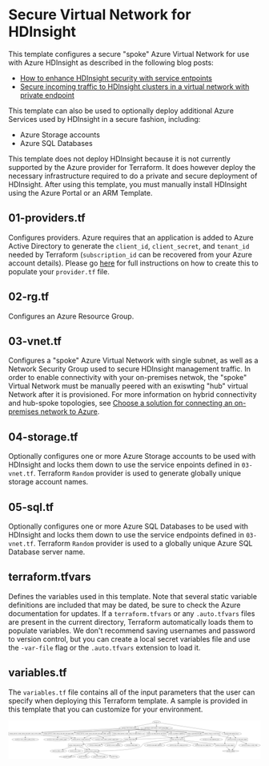# Secure Virtual Network for HDInsight

This template configures a secure "spoke" Azure Virtual Network for use with Azure HDInsight as described in the following blog posts:
* [How to enhance HDInsight security with service entpoints](https://azure.microsoft.com/en-us/blog/enhance-hdinsight-security-with-service-endpoints/)
* [Secure incoming traffic to HDInsight clusters in a virtual network with private endpoint](https://azure.microsoft.com/en-us/blog/secure-incoming-traffic-to-hdinsight-clusters-in-a-vnet-with-private-endpoint/) 

This template can also be used to optionally deploy additional Azure Services used by HDInsight in a secure fashion, including:
* Azure Storage accounts 
* Azure SQL Databases

This template does not deploy HDInsight because it is not currently supported by the Azure provider for Terraform. It does however deploy the necessary infrastructure required to do a private and secure deployment of HDInsight. After using this template, you must manually install HDInsight using the Azure Portal or an ARM Template. 

## 01-providers.tf
Configures providers. Azure requires that an application is added to Azure Active Directory to generate the `client_id`, `client_secret`, and `tenant_id` needed by Terraform (`subscription_id` can be recovered from your Azure account details). Please go [here](https://www.terraform.io/docs/providers/azurerm/) for full instructions on how to create this to populate your `provider.tf` file.

## 02-rg.tf
Configures an Azure Resource Group.

## 03-vnet.tf
Configures a "spoke" Azure Virtual Network with single subnet, as well as a Network Security Group used to secure HDInsight management traffic. In order to enable connectivity with your on-premises netwok, the "spoke" Virtual Network must be manually peered with an exiswting "hub" virtual Network after it is provisioned. For more information on hybrid connectivity and hub-spoke topologies, see [Choose a solution for connecting an on-premises network to Azure](https://docs.microsoft.com/en-us/azure/architecture/reference-architectures/hybrid-networking/).

## 04-storage.tf
Optionally configures one or more Azure Storage accounts to be used with HDInsight and locks them down to use the service enpoints defined in `03-vnet.tf`. Terraform `Random` provider is used to generate globally unique storage account names.

## 05-sql.tf
Optionally configures one or more Azure SQL Databases to be used with HDInsight and locks them down to use the service endpoints defined in `03-vnet.tf`. Terraform `Random` provider is used to a globally unique Azure SQL Database server name.

## terraform.tfvars
Defines the variables used in this template. Note that several static variable definitions are included that may be dated, be sure to check the Azure documentation for updates. If a `terraform.tfvars` or any `.auto.tfvars` files are present in the current directory, Terraform automatically loads them to populate variables. We don't recommend saving usernames and password to version control, but you can create a local secret variables file and use the `-var-file` flag or the `.auto.tfvars` extension to load it.

## variables.tf
The `variables.tf` file contains all of the input parameters that the user can specify when deploying this Terraform template. A sample is provided in this template that you can customize for your environment.

![graph](graph.png)
